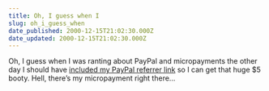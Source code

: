 ```yaml
---
title: Oh, I guess when I
slug: oh_i_guess_when
date_published: 2000-12-15T21:02:30.000Z
date_updated: 2000-12-15T21:02:30.000Z
---
```


Oh, I guess when I was ranting about PayPal and micropayments the other day I should have [included my PayPal referrer link](https://secure.paypal.com/refer/pal=anil%40dashes.com) so I can get that huge $5 booty. Hell, there’s my micropayment right there…
